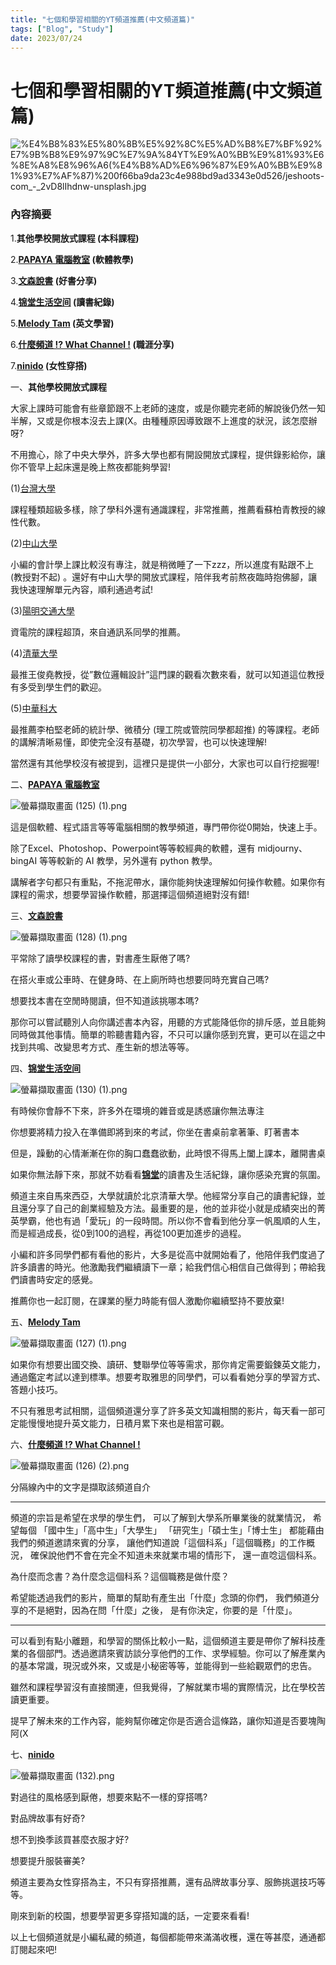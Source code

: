 ```yaml
---
title: "七個和學習相關的YT頻道推薦(中文頻道篇)"
tags: ["Blog", "Study"]
date: 2023/07/24
---
```

# 七個和學習相關的YT頻道推薦(中文頻道篇)

![%E4%B8%83%E5%80%8B%E5%92%8C%E5%AD%B8%E7%BF%92%E7%9B%B8%E9%97%9C%E7%9A%84YT%E9%A0%BB%E9%81%93%E6%8E%A8%E8%96%A6(%E4%B8%AD%E6%96%87%E9%A0%BB%E9%81%93%E7%AF%87)%200f66ba9da23c4e988bd9ad3343e0d526/jeshoots-com_-_2vD8lIhdnw-unsplash.jpg](https://github.com/NCU-FRESH/2024-blog/blob/main/%E4%B8%83%E5%80%8B%E5%92%8C%E5%AD%B8%E7%BF%92%E7%9B%B8%E9%97%9C%E7%9A%84YT%E9%A0%BB%E9%81%93%E6%8E%A8%E8%96%A6(%E4%B8%AD%E6%96%87%E9%A0%BB%E9%81%93%E7%AF%87)/jeshoots-com_-_2vD8lIhdnw-unsplash.jpg?raw=true)


### 內容摘要


1.**其他學校開放式課程  (本科課程)**

2.**[PAPAYA 電腦教室](https://www.youtube.com/@papayaclass) (軟體教學)** 

3.**[文森說書](https://www.youtube.com/@vincent_reading)  (好書分享)**

4.**[锦堂生活空间](https://www.youtube.com/@user-jc6jo4mw8c/videos) (讀書紀錄)** 

5.**[Melody Tam](https://www.youtube.com/@MelodyTam/videos) (英文學習)**  

6.**[什麼頻道 !? What Channel !](https://www.youtube.com/@what_channel) (職涯分享)**

7.**[ninido](https://www.youtube.com/@ninido) (女性穿搭)**

一、**其他學校開放式課程** 

大家上課時可能會有些章節跟不上老師的速度，或是你聽完老師的解說後仍然一知半解，又或是你根本沒去上課(X。由種種原因導致跟不上進度的狀況，該怎麼辦呀?

不用擔心，除了中央大學外，許多大學也都有開設開放式課程，提供錄影給你，讓你不管早上起床還是晚上熬夜都能夠學習!

(1)[台灣大學](http://ocw.aca.ntu.edu.tw/ntu-ocw/) 

課程種類超級多樣，除了學科外還有通識課程，非常推薦，推薦看蘇柏青教授的線性代數。

(2)[中山大學](https://www.youtube.com/@NSYSUOCW) 

小編的會計學上課比較沒有專注，就是稍微睡了一下zzz，所以進度有點跟不上 (教授對不起) 。還好有中山大學的開放式課程，陪伴我考前熬夜臨時抱佛腳，讓我快速理解單元內容，順利通過考試!

(3)[陽明交通大學](https://www.youtube.com/@NYCUOCW)

資電院的課程超頂，來自通訊系同學的推薦。

(4)[清華大學](https://www.youtube.com/@NTHUOCW)

最推王俊堯教授，從”數位邏輯設計”這門課的觀看次數來看，就可以知道這位教授有多受到學生們的歡迎。

(5)[中華科大](https://www.youtube.com/@CUSTCourses) 

最推薦李柏堅老師的統計學、微積分 (理工院或管院同學都超推) 的等課程。老師的講解清晰易懂，即使完全沒有基礎，初次學習，也可以快速理解!

當然還有其他學校沒有被提到，這裡只是提供一小部分，大家也可以自行挖掘喔!

二、[**PAPAYA 電腦教室**](https://www.youtube.com/@papayaclass)

![螢幕擷取畫面 (125) (1).png](https://github.com/NCU-FRESH/2024-blog/blob/main/%E4%B8%83%E5%80%8B%E5%92%8C%E5%AD%B8%E7%BF%92%E7%9B%B8%E9%97%9C%E7%9A%84YT%E9%A0%BB%E9%81%93%E6%8E%A8%E8%96%A6(%E4%B8%AD%E6%96%87%E9%A0%BB%E9%81%93%E7%AF%87)/%25E8%259E%25A2%25E5%25B9%2595%25E6%2593%25B7%25E5%258F%2596%25E7%2595%25AB%25E9%259D%25A2_(125)_(1).png?raw=true)

這是個軟體、程式語言等等電腦相關的教學頻道，專門帶你從0開始，快速上手。

除了Excel、Photoshop、Powerpoint等等較經典的軟體，還有 midjourny、bingAI 等等較新的 AI 教學，另外還有 python 教學。

講解者字句都只有重點，不拖泥帶水，讓你能夠快速理解如何操作軟體。如果你有課程的需求，想要學習操作軟體，那選擇這個頻道絕對沒有錯!

三、**[文森說書](https://www.youtube.com/@vincent_reading)** 

![螢幕擷取畫面 (128) (1).png](https://github.com/NCU-FRESH/2024-blog/blob/main/%E4%B8%83%E5%80%8B%E5%92%8C%E5%AD%B8%E7%BF%92%E7%9B%B8%E9%97%9C%E7%9A%84YT%E9%A0%BB%E9%81%93%E6%8E%A8%E8%96%A6(%E4%B8%AD%E6%96%87%E9%A0%BB%E9%81%93%E7%AF%87)/%25E8%259E%25A2%25E5%25B9%2595%25E6%2593%25B7%25E5%258F%2596%25E7%2595%25AB%25E9%259D%25A2_(128)_(1).png?raw=true)

平常除了讀學校課程的書，對書產生厭倦了嗎? 

在搭火車或公車時、在健身時、在上廁所時也想要同時充實自己嗎?

想要找本書在空閒時閱讀，但不知道該挑哪本嗎?

那你可以嘗試聽別人向你講述書本內容，用聽的方式能降低你的排斥感，並且能夠同時做其他事情。簡單的聆聽書籍內容，不只可以讓你感到充實，更可以在這之中找到共鳴、改變思考方式、產生新的想法等等。

四、[**锦堂生活空间**](https://www.youtube.com/@user-jc6jo4mw8c/videos)

![螢幕擷取畫面 (130) (1).png](https://github.com/NCU-FRESH/2024-blog/blob/main/%E4%B8%83%E5%80%8B%E5%92%8C%E5%AD%B8%E7%BF%92%E7%9B%B8%E9%97%9C%E7%9A%84YT%E9%A0%BB%E9%81%93%E6%8E%A8%E8%96%A6(%E4%B8%AD%E6%96%87%E9%A0%BB%E9%81%93%E7%AF%87)/%25E8%259E%25A2%25E5%25B9%2595%25E6%2593%25B7%25E5%258F%2596%25E7%2595%25AB%25E9%259D%25A2_(130)_(1).png?raw=true)

有時候你會靜不下來，許多外在環境的雜音或是誘惑讓你無法專注

你想要將精力投入在準備即將到來的考試，你坐在書桌前拿著筆、盯著書本

但是，躁動的心情漸漸在你的胸口蠢蠢欲動，此時恨不得馬上闔上課本，離開書桌

如果你無法靜下來，那就不妨看看[**锦堂**](https://www.youtube.com/@user-jc6jo4mw8c/videos)的讀書及生活紀錄，讓你感染充實的氛圍。

頻道主來自馬來西亞，大學就讀於北京清華大學。他經常分享自己的讀書紀錄，並且還分享了自己的創業經驗及方法。最重要的是，他的並非從小就是成績突出的菁英學霸，他也有過「愛玩」的一段時間。所以你不會看到他分享一帆風順的人生，而是經過成長，從0到100的過程，再從100更加進步的過程。

小編和許多同學們都有看他的影片，大多是從高中就開始看了，他陪伴我們度過了許多讀書的時光。他激勵我們繼續讀下一章；給我們信心相信自己做得到；帶給我們讀書時安定的感覺。

推薦你也一起訂閱，在課業的壓力時能有個人激勵你繼續堅持不要放棄!

五、[**Melody Tam**](https://www.youtube.com/@MelodyTam/videos)

![螢幕擷取畫面 (127) (1).png](https://github.com/NCU-FRESH/2024-blog/blob/main/%E4%B8%83%E5%80%8B%E5%92%8C%E5%AD%B8%E7%BF%92%E7%9B%B8%E9%97%9C%E7%9A%84YT%E9%A0%BB%E9%81%93%E6%8E%A8%E8%96%A6(%E4%B8%AD%E6%96%87%E9%A0%BB%E9%81%93%E7%AF%87)/%25E8%259E%25A2%25E5%25B9%2595%25E6%2593%25B7%25E5%258F%2596%25E7%2595%25AB%25E9%259D%25A2_(127)_(1).png?raw=true)

如果你有想要出國交換、讀研、雙聯學位等等需求，那你肯定需要鍛鍊英文能力，通過鑑定考試以達到標準。想要考取雅思的同學們，可以看看她分享的學習方式、答題小技巧。

不只有雅思考試相關，這個頻道還分享了許多英文知識相關的影片，每天看一部可定能慢慢地提升英文能力，日積月累下來也是相當可觀。

六、[**什麼頻道 !? What Channel !**](https://www.youtube.com/@what_channel)

![螢幕擷取畫面 (126) (2).png](https://github.com/NCU-FRESH/2024-blog/blob/main/%E4%B8%83%E5%80%8B%E5%92%8C%E5%AD%B8%E7%BF%92%E7%9B%B8%E9%97%9C%E7%9A%84YT%E9%A0%BB%E9%81%93%E6%8E%A8%E8%96%A6(%E4%B8%AD%E6%96%87%E9%A0%BB%E9%81%93%E7%AF%87)/%25E8%259E%25A2%25E5%25B9%2595%25E6%2593%25B7%25E5%258F%2596%25E7%2595%25AB%25E9%259D%25A2_(126)_(2).png?raw=true)

分隔線內中的文字是擷取該頻道自介

---

頻道的宗旨是希望在求學的學生們，
可以了解到大學系所畢業後的就業情況，
希望每個
「國中生」「高中生」「大學生」
「研究生」「碩士生」「博士生」
都能藉由我們的頻道邀請來賓的分享，
讓他們知道說「這個科系」「這個職務」的工作概況，
確保說他們不會在完全不知道未來就業市場的情形下，
還一直唸這個科系。

為什麼而念書？為什麼念這個科系？這個職務是做什麼？

希望能透過我們的影片，簡單的幫助有產生出「什麼」念頭的你們，
我們頻道分享的不是絕對，因為在問「什麼」之後，
是有你決定，你要的是「什麼」。

---

可以看到有點小離題，和學習的關係比較小一點，這個頻道主要是帶你了解科技產業的各個部門。透過邀請來賓訪談分享他們的工作、求學經驗。你可以了解產業內的基本常識，現況或外來，又或是小秘密等等，並能得到一些給觀眾們的忠告。

雖然和課程學習沒有直接關連，但我覺得，了解就業市場的實際情況，比在學校苦讀更重要。

提早了解未來的工作內容，能夠幫你確定你是否適合這條路，讓你知道是否要塊陶阿(X

七、[**ninido**](https://www.youtube.com/@ninido)

![螢幕擷取畫面 (132).png](https://github.com/NCU-FRESH/2024-blog/blob/main/%E4%B8%83%E5%80%8B%E5%92%8C%E5%AD%B8%E7%BF%92%E7%9B%B8%E9%97%9C%E7%9A%84YT%E9%A0%BB%E9%81%93%E6%8E%A8%E8%96%A6(%E4%B8%AD%E6%96%87%E9%A0%BB%E9%81%93%E7%AF%87)/%25E8%259E%25A2%25E5%25B9%2595%25E6%2593%25B7%25E5%258F%2596%25E7%2595%25AB%25E9%259D%25A2_(132).png?raw=true)

對過往的風格感到厭倦，想要來點不一樣的穿搭嗎?

對品牌故事有好奇?

想不到換季該買甚麼衣服才好?

想要提升服裝審美?

頻道主要為女性穿搭為主，不只有穿搭推薦，還有品牌故事分享、服飾挑選技巧等等。

剛來到新的校園，想要學習更多穿搭知識的話，一定要來看看!

以上七個頻道就是小編私藏的頻道，每個都能帶來滿滿收穫，還在等甚麼，通通都訂閱起來吧!
